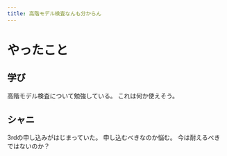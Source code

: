 ```yaml
---
title: 高階モデル検査なんも分からん
---
```


# やったこと

## 学び

高階モデル検査について勉強している。
これは何か使えそう。

## シャニ

3rdの申し込みがはじまっていた。
申し込むべきなのか悩む。
今は耐えるべきではないのか？
